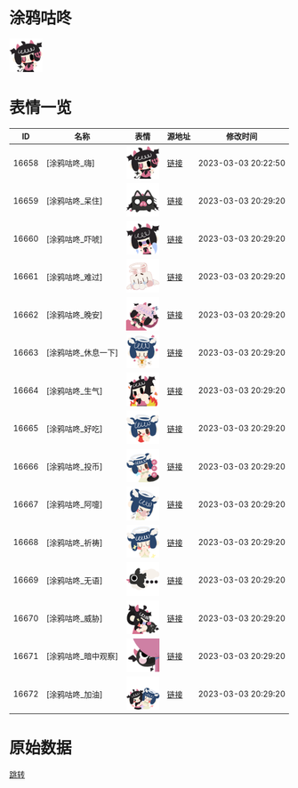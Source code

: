 # 涂鸦咕咚

<img src="./cover.png" height="60" alt="cover" />

# 表情一览

|ID|名称|表情|源地址|修改时间|
|----|----|----|----|----|
|16658|[涂鸦咕咚_嗨]|<img src="./pic/016658_%5B涂鸦咕咚_嗨%5D.png" height="60" alt="嗨"/>|[链接](https://i0.hdslb.com/bfs/garb/a6de0529bcd70f35d2da03db880b4466a39073d9.png)|2023-03-03 20:22:50|
|16659|[涂鸦咕咚_呆住]|<img src="./pic/016659_%5B涂鸦咕咚_呆住%5D.png" height="60" alt="呆住"/>|[链接](https://i0.hdslb.com/bfs/garb/4b1dbffed0315b65f4809f73a1834749270a25d4.png)|2023-03-03 20:29:20|
|16660|[涂鸦咕咚_吓唬]|<img src="./pic/016660_%5B涂鸦咕咚_吓唬%5D.png" height="60" alt="吓唬"/>|[链接](https://i0.hdslb.com/bfs/garb/1a43d1ef323074b6966ed1e9de6777904acc1409.png)|2023-03-03 20:29:20|
|16661|[涂鸦咕咚_难过]|<img src="./pic/016661_%5B涂鸦咕咚_难过%5D.png" height="60" alt="难过"/>|[链接](https://i0.hdslb.com/bfs/garb/e243ca46451ba567415b87765960b6fb3fd3eaa2.png)|2023-03-03 20:29:20|
|16662|[涂鸦咕咚_晚安]|<img src="./pic/016662_%5B涂鸦咕咚_晚安%5D.png" height="60" alt="晚安"/>|[链接](https://i0.hdslb.com/bfs/garb/233cafbb4728971135b5f36a206c9e6695cde4ef.png)|2023-03-03 20:29:20|
|16663|[涂鸦咕咚_休息一下]|<img src="./pic/016663_%5B涂鸦咕咚_休息一下%5D.png" height="60" alt="休息一下"/>|[链接](https://i0.hdslb.com/bfs/garb/137a2ff5d4b7458d4a49d76ca860d7be51806571.png)|2023-03-03 20:29:20|
|16664|[涂鸦咕咚_生气]|<img src="./pic/016664_%5B涂鸦咕咚_生气%5D.png" height="60" alt="生气"/>|[链接](https://i0.hdslb.com/bfs/garb/cd03ab1798842a141f833a42fe19be55ac1ff4e1.png)|2023-03-03 20:29:20|
|16665|[涂鸦咕咚_好吃]|<img src="./pic/016665_%5B涂鸦咕咚_好吃%5D.png" height="60" alt="好吃"/>|[链接](https://i0.hdslb.com/bfs/garb/c9dc49ee31bcd748135be1f6cd56d6c9281591d0.png)|2023-03-03 20:29:20|
|16666|[涂鸦咕咚_投币]|<img src="./pic/016666_%5B涂鸦咕咚_投币%5D.png" height="60" alt="投币"/>|[链接](https://i0.hdslb.com/bfs/garb/41791582059b5f739ca49e8eec08365a31d2955b.png)|2023-03-03 20:29:20|
|16667|[涂鸦咕咚_阿嚏]|<img src="./pic/016667_%5B涂鸦咕咚_阿嚏%5D.png" height="60" alt="阿嚏"/>|[链接](https://i0.hdslb.com/bfs/garb/1f6dd3885e16bc14da0310069be2e3127643393b.png)|2023-03-03 20:29:20|
|16668|[涂鸦咕咚_祈祷]|<img src="./pic/016668_%5B涂鸦咕咚_祈祷%5D.png" height="60" alt="祈祷"/>|[链接](https://i0.hdslb.com/bfs/garb/de614722dbe7a20942a4f9ded900cd60c18abe17.png)|2023-03-03 20:29:20|
|16669|[涂鸦咕咚_无语]|<img src="./pic/016669_%5B涂鸦咕咚_无语%5D.png" height="60" alt="无语"/>|[链接](https://i0.hdslb.com/bfs/garb/85819c73fbfe535ecd020e6da2cc7184a6c592bd.png)|2023-03-03 20:29:20|
|16670|[涂鸦咕咚_威胁]|<img src="./pic/016670_%5B涂鸦咕咚_威胁%5D.png" height="60" alt="威胁"/>|[链接](https://i0.hdslb.com/bfs/garb/72844ddd9f040a05daec77d6366814651d543303.png)|2023-03-03 20:29:20|
|16671|[涂鸦咕咚_暗中观察]|<img src="./pic/016671_%5B涂鸦咕咚_暗中观察%5D.png" height="60" alt="暗中观察"/>|[链接](https://i0.hdslb.com/bfs/garb/2b65541e08a5f1a874494e0fb505d8a35bdf1f3f.png)|2023-03-03 20:29:20|
|16672|[涂鸦咕咚_加油]|<img src="./pic/016672_%5B涂鸦咕咚_加油%5D.png" height="60" alt="加油"/>|[链接](https://i0.hdslb.com/bfs/garb/0b3bd1b05c875b0c55b6c37a181df924ce0e49f6.png)|2023-03-03 20:29:20|

# 原始数据

[跳转](./raw.json)

